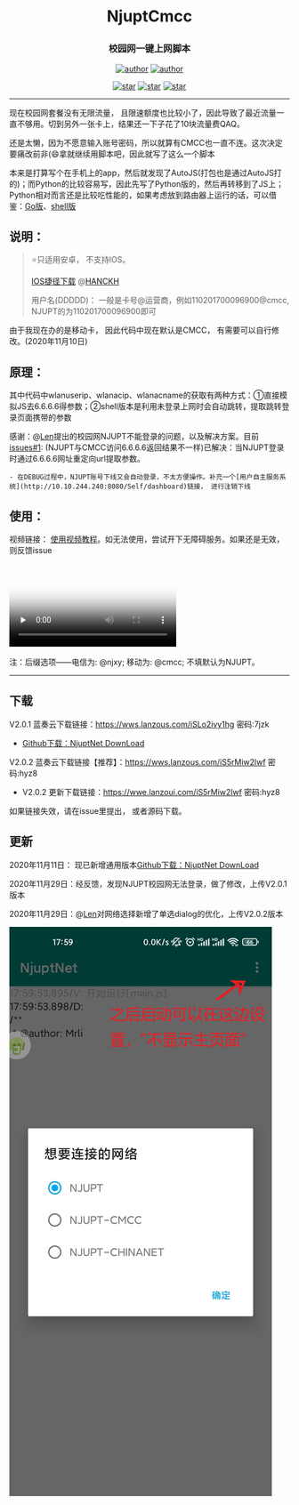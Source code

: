 <h1 align="center">NjuptCmcc</p>

<h3  align="center">
校园网一键上网脚本
</h3>
<p align="center">
  <a href="https://nymrli.top"><img alt="author" src="https://img.shields.io/badge/Author-Mrli-blue.svg"/></a>  <a href="https://xkcoding.com"><img alt="author" src="https://img.shields.io/badge/License-MIT-{}.svg"/></a>
</p>
<p align="center">
  <a href="https://github.com/Freedomisgood/NjuptCmcc/stargazers"><img alt="star" src="https://img.shields.io/github/stars/Freedomisgood/NjuptCmcc.svg?label=Stars&style=social"/></a>
  <a href="https://github.com/Freedomisgood/NjuptCmcc/network/members"><img alt="star" src="https://img.shields.io/github/forks/Freedomisgood/NjuptCmcc.svg?label=Fork&style=social"/></a>
  <a href="https://github.com/Freedomisgood/NjuptCmcc/watchers"><img alt="star" src="https://img.shields.io/github/watchers/Freedomisgood/NjuptCmcc.svg?label=Watch&style=social"/></a>
</p>


---

现在校园网套餐没有无限流量， 且限速额度也比较小了，因此导致了最近流量一直不够用。切到另外一张卡上，结果还一下子花了10块流量费QAQ。

还是太懒，因为不愿意输入账号密码，所以就算有CMCC也一直不连。这次决定要痛改前非(:smile:拿就继续用脚本吧，因此就写了这么一个脚本

本来是打算写个在手机上的app，然后就发现了AutoJS(打包也是通过AutoJS打的)；而Python的比较容易写，因此先写了Python版的，然后再转移到了JS上；Python相对而言还是比较吃性能的，如果考虑放到路由器上运行的话，可以借鉴：[Go版](https://github.com/gaoffan/autoLogin-NJUPT)、[shell版](https://github.com/X3ZvaWQ/njupt-net-login-bash/blob/master/njupt.sh)

## 说明：

> :star:只适用安卓， 不支持IOS。
> 
> [IOS捷径下载](https://www.icloud.com/shortcuts/00790109d85f458faf05cd5ec85d04a8) @[HANCKH](https://github.com/HANCKH)
>
> 用户名(DDDDD)： 一般是卡号@运营商，例如110201700096900@cmcc, NJUPT的为110201700096900即可

由于我现在办的是移动卡， 因此代码中现在默认是CMCC， 有需要可以自行修改。(2020年11月10日)

## 原理：

其中代码中wlanuserip、wlanacip、wlanacname的获取有两种方式：①直接模拟JS去6.6.6.6得参数；②shell版本是利用未登录上网时会自动跳转，提取跳转登录页面携带的参数

感谢：@[Len](https://github.com/Len-Jon)提出的校园网NJUPT不能登录的问题，以及解决方案。目前[issues#1](https://github.com/Freedomisgood/NjuptCmcc/issues/1): (NJUPT与CMCC访问6.6.6.6返回结果不一样)已解决：当NJUPT登录时通过6.6.6.6网址重定向url提取参数。

	- 在DEBUG过程中，NJUPT账号下线又会自动登录，不太方便操作。补充一个[用户自主服务系统](http://10.10.244.240:8080/Self/dashboard)链接， 进行注销下线

## 使用：

视频链接： [使用视频教程](./src/howToUse.mp4)。如无法使用，尝试开下无障碍服务。如果还是无效，则反馈issue

<video id="video" controls="" preload="none" poster="https://github.com/Freedomisgood/NjuptCmcc/src/avator.jfif"> <source id="mp4" src="https://github.com/Freedomisgood/NjuptCmcc/src/howToUse.mp4" type="video/mp4"> </video>

注：后缀选项——电信为: @njxy; 移动为: @cmcc; 不填默认为NJUPT。

---

## 下载

V2.0.1 蓝奏云下载链接：https://wws.lanzous.com/iSLo2ivy1hg  密码:7jzk
- [Github下载：NjuptNet DownLoad](./src/NjuptNet-v2.0.1.apk)


V2.0.2 蓝奏云下载链接【推荐】：https://wws.lanzous.com/iS5rMiw2lwf  密码:hyz8
- V2.0.2 更新下载链接：https://wwe.lanzoui.com/iS5rMiw2lwf  密码:hyz8

如果链接失效，请在issue里提出， 或者源码下载。

## 更新

2020年11月11日： 现已新增通用版本[Github下载：NjuptNet DownLoad](./src/NjuptNet-v2.0.2.apk)

2020年11月29日：经反馈，发现NJUPT校园网无法登录，做了修改，上传V2.0.1版本

2020年11月29日：@[Len](https://github.com/Len-Jon)对网络选择新增了单选dialog的优化，上传V2.0.2版本

![demo](./src/demo.jpg)
